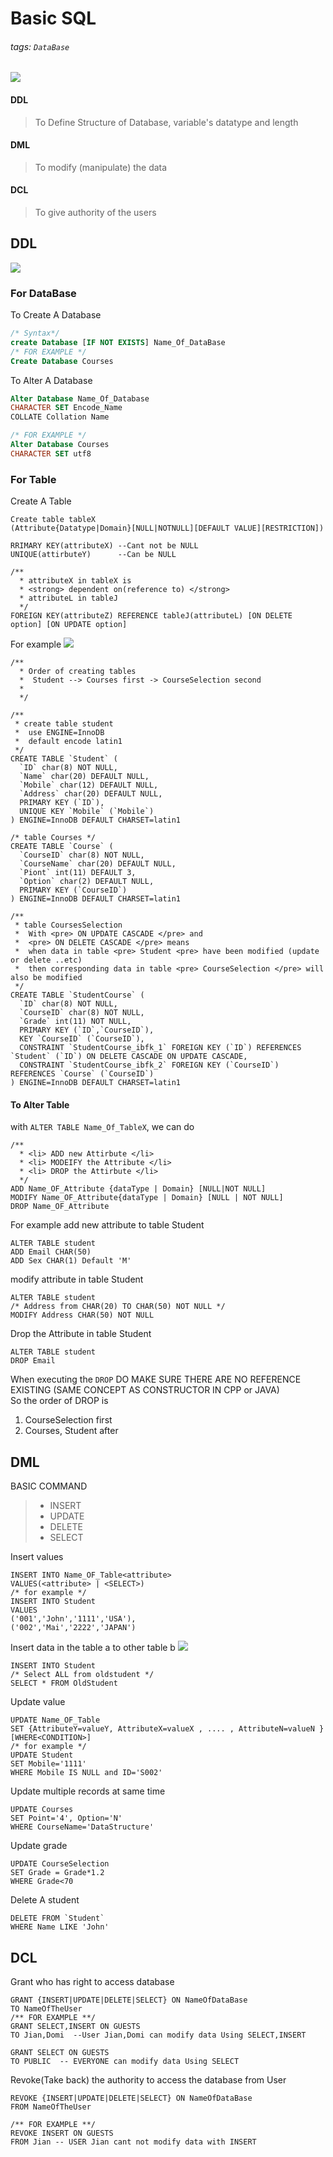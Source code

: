 # Basic SQL
###### tags: `DataBase`

![](https://i.imgur.com/v6rAbRL.png)  
#### DDL
> To Define Structure of Database, variable's datatype and length   
#### DML
> To modify (manipulate) the data  
#### DCL
> To give authority of the users   

## DDL
![](https://i.imgur.com/SGIfZsA.png)

### For DataBase 

To Create A Database
```sql
/* Syntax*/
create Database [IF NOT EXISTS] Name_Of_DataBase
/* FOR EXAMPLE */
Create Database Courses
```

To Alter A Database
```sql
Alter Database Name_Of_Database
CHARACTER SET Encode_Name
COLLATE Collation Name

/* FOR EXAMPLE */
Alter Database Courses
CHARACTER SET utf8
```

### For Table

Create A Table
```mysql
Create table tableX
(Attribute{Datatype|Domain}[NULL|NOTNULL][DEFAULT VALUE][RESTRICTION])

RRIMARY KEY(attributeX) --Cant not be NULL 
UNIQUE(attirbuteY)      --Can be NULL

/**
  * attributeX in tableX is  
  * <strong> dependent on(reference to) </strong>
  * attributeL in tableJ
  */
FOREIGN KEY(attributeZ) REFERENCE tableJ(attributeL) [ON DELETE option] [ON UPDATE option]
```
For example
![](https://i.imgur.com/VfZCdk4.png)

```mysql
/**
  * Order of creating tables
  *  Student --> Courses first -> CourseSelection second
  *
  */

/**
 * create table student 
 *  use ENGINE=InnoDB
 *  default encode latin1
 */
CREATE TABLE `Student` (
  `ID` char(8) NOT NULL,
  `Name` char(20) DEFAULT NULL,
  `Mobile` char(12) DEFAULT NULL,
  `Address` char(20) DEFAULT NULL,
  PRIMARY KEY (`ID`),
  UNIQUE KEY `Mobile` (`Mobile`)
) ENGINE=InnoDB DEFAULT CHARSET=latin1

/* table Courses */
CREATE TABLE `Course` (
  `CourseID` char(8) NOT NULL,
  `CourseName` char(20) DEFAULT NULL,
  `Piont` int(11) DEFAULT 3,
  `Option` char(2) DEFAULT NULL,
  PRIMARY KEY (`CourseID`)
) ENGINE=InnoDB DEFAULT CHARSET=latin1

/** 
 * table CoursesSelection
 *  With <pre> ON UPDATE CASCADE </pre> and 
 *  <pre> ON DELETE CASCADE </pre> means
 *  when data in table <pre> Student <pre> have been modified (update or delete ..etc) 
 *  then corresponding data in table <pre> CourseSelection </pre> will also be modified
 */
CREATE TABLE `StudentCourse` (
  `ID` char(8) NOT NULL,
  `CourseID` char(8) NOT NULL,
  `Grade` int(11) NOT NULL,
  PRIMARY KEY (`ID`,`CourseID`),
  KEY `CourseID` (`CourseID`),
  CONSTRAINT `StudentCourse_ibfk_1` FOREIGN KEY (`ID`) REFERENCES `Student` (`ID`) ON DELETE CASCADE ON UPDATE CASCADE,
  CONSTRAINT `StudentCourse_ibfk_2` FOREIGN KEY (`CourseID`) REFERENCES `Course` (`CourseID`)
) ENGINE=InnoDB DEFAULT CHARSET=latin1
```

#### To Alter Table

with `ALTER TABLE Name_Of_TableX`, we can do 
```mysql 
/**
  * <li> ADD new Attirbute </li>
  * <li> MODEIFY the Attribute </li>
  * <li> DROP the Attirbute </li>
  */
ADD Name_OF_Attribute {dataType | Domain} [NULL|NOT NULL]
MODIFY Name_OF_Attribute{dataType | Domain} [NULL | NOT NULL]
DROP Name_OF_Attribute
```

For example
add new attribute to table Student
```mysql
ALTER TABLE student 
ADD Email CHAR(50)
ADD Sex CHAR(1) Default 'M'
``` 
modify attribute in table Student
```mysql
ALTER TABLE student
/* Address from CHAR(20) TO CHAR(50) NOT NULL */
MODIFY Address CHAR(50) NOT NULL
```
Drop the Attribute in table Student
```mysql
ALTER TABLE student
DROP Email
``` 
When executing the `DROP` DO MAKE SURE THERE ARE NO REFERENCE EXISTING (SAME CONCEPT AS CONSTRUCTOR IN CPP or JAVA)  
So the order of DROP is   
1. CourseSelection  first  
2. Courses, Student after  


## DML

BASIC COMMAND 
> - INSERT
> - UPDATE
> - DELETE
> - SELECT


Insert values
```mysql
INSERT INTO Name_OF_Table<attribute>
VALUES(<attribute> | <SELECT>)
/* for example */
INSERT INTO Student
VALUES
('001','John','1111','USA'),
('002','Mai','2222','JAPAN')
```

Insert data in the table a to other table b
![](https://i.imgur.com/qEUimbZ.png)

```mysql
INSERT INTO Student
/* Select ALL from oldstudent */
SELECT * FROM OldStudent
```

Update value
```mysql
UPDATE Name_OF_Table
SET {AttributeY=valueY, AttributeX=valueX , .... , AttributeN=valueN }
[WHERE<CONDITION>]
/* for example */
UPDATE Student
SET Mobile='1111'
WHERE Mobile IS NULL and ID='S002'
```

Update multiple records at same time
```mysql
UPDATE Courses
SET Point='4', Option='N'
WHERE CourseName='DataStructure'
```

Update grade
```mysql
UPDATE CourseSelection
SET Grade = Grade*1.2
WHERE Grade<70
```

Delete A student
```mysql
DELETE FROM `Student`
WHERE Name LIKE 'John'
```

## DCL

Grant who has right to access database
```mysql
GRANT {INSERT|UPDATE|DELETE|SELECT} ON NameOfDataBase
TO NameOfTheUser
/** FOR EXAMPLE **/
GRANT SELECT,INSERT ON GUESTS
TO Jian,Domi  --User Jian,Domi can modify data Using SELECT,INSERT

GRANT SELECT ON GUESTS
TO PUBLIC  -- EVERYONE can modify data Using SELECT 
```
Revoke(Take back) the authority to access the database from User
```mysql
REVOKE {INSERT|UPDATE|DELETE|SELECT} ON NameOfDataBase
FROM NameOfTheUser

/** FOR EXAMPLE **/
REVOKE INSERT ON GUESTS
FROM Jian -- USER Jian cant not modify data with INSERT
```
